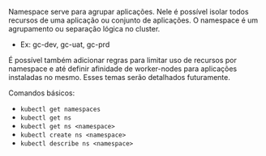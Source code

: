 Namespace serve para agrupar aplicações. Nele é possível isolar todos recursos de uma aplicação ou conjunto de aplicações. O namespace é um agrupamento ou separação lógica no cluster.
- Ex: gc-dev, gc-uat, gc-prd

É possível também adicionar regras para limitar uso de recursos por namespace e até definir afinidade de worker-nodes para aplicações instaladas no mesmo. Esses temas serão detalhados futuramente.

Comandos básicos:
- `kubectl get namespaces`
- `kubectl get ns`
- `kubectl get ns <namespace>`
- `kubectl create ns <namespace>`
- `kubectl describe ns <namespace>`
